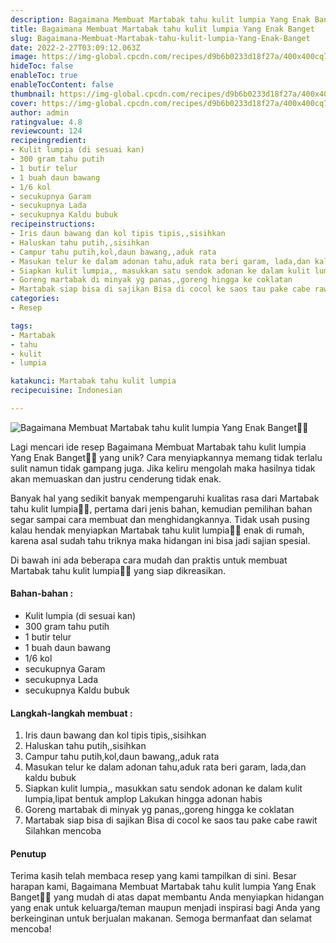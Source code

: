 ```yaml
---
description: Bagaimana Membuat Martabak tahu kulit lumpia Yang Enak Banget"
title: Bagaimana Membuat Martabak tahu kulit lumpia Yang Enak Banget
slug: Bagaimana-Membuat-Martabak-tahu-kulit-lumpia-Yang-Enak-Banget
date: 2022-2-27T03:09:12.063Z
image: https://img-global.cpcdn.com/recipes/d9b6b0233d18f27a/400x400cq70/photo.jpg
hideToc: false
enableToc: true
enableTocContent: false
thumbnail: https://img-global.cpcdn.com/recipes/d9b6b0233d18f27a/400x400cq70/photo.jpg
cover: https://img-global.cpcdn.com/recipes/d9b6b0233d18f27a/400x400cq70/photo.jpg
author: admin
ratingvalue: 4.8
reviewcount: 124
recipeingredient:
- Kulit lumpia (di sesuai kan)
- 300 gram tahu putih
- 1 butir telur
- 1 buah daun bawang
- 1/6 kol
- secukupnya Garam
- secukupnya Lada
- secukupnya Kaldu bubuk
recipeinstructions:
- Iris daun bawang dan kol tipis tipis,,sisihkan
- Haluskan tahu putih,,sisihkan
- Campur tahu putih,kol,daun bawang,,aduk rata
- Masukan telur ke dalam adonan tahu,aduk rata beri garam, lada,dan kaldu bubuk
- Siapkan kulit lumpia,, masukkan satu sendok adonan ke dalam kulit lumpia,lipat bentuk amplop Lakukan hingga adonan habis
- Goreng martabak di minyak yg panas,,goreng hingga ke coklatan
- Martabak siap bisa di sajikan Bisa di cocol ke saos tau pake cabe rawit Silahkan mencoba
categories:
- Resep

tags:
- Martabak
- tahu
- kulit
- lumpia

katakunci: Martabak tahu kulit lumpia
recipecuisine: Indonesian

---
```


![Bagaimana Membuat Martabak tahu kulit lumpia Yang Enak Banget👩‍🍳](https://img-global.cpcdn.com/recipes/d9b6b0233d18f27a/400x400cq70/photo.jpg)

Lagi mencari ide resep Bagaimana Membuat Martabak tahu kulit lumpia Yang Enak Banget👩‍🍳 yang unik? Cara menyiapkannya memang tidak terlalu sulit namun tidak gampang juga. Jika keliru mengolah maka hasilnya tidak akan memuaskan dan justru cenderung tidak enak.

Banyak hal yang sedikit banyak mempengaruhi kualitas rasa dari Martabak tahu kulit lumpia👩‍🍳, pertama dari jenis bahan, kemudian pemilihan bahan segar sampai cara membuat dan menghidangkannya. Tidak usah pusing kalau hendak menyiapkan Martabak tahu kulit lumpia👩‍🍳 enak di rumah, karena asal sudah tahu triknya maka hidangan ini bisa jadi sajian spesial.

Di bawah ini ada beberapa cara mudah dan praktis untuk membuat Martabak tahu kulit lumpia👩‍🍳 yang siap dikreasikan.

<!--inarticleads1-->

#### Bahan-bahan :

- Kulit lumpia (di sesuai kan)
- 300 gram tahu putih
- 1 butir telur
- 1 buah daun bawang
- 1/6 kol
- secukupnya Garam
- secukupnya Lada
- secukupnya Kaldu bubuk

<!--inarticleads2-->

#### Langkah-langkah membuat :

1. Iris daun bawang dan kol tipis tipis,,sisihkan
1. Haluskan tahu putih,,sisihkan
1. Campur tahu putih,kol,daun bawang,,aduk rata
1. Masukan telur ke dalam adonan tahu,aduk rata beri garam, lada,dan kaldu bubuk
1. Siapkan kulit lumpia,, masukkan satu sendok adonan ke dalam kulit lumpia,lipat bentuk amplop Lakukan hingga adonan habis
1. Goreng martabak di minyak yg panas,,goreng hingga ke coklatan
1. Martabak siap bisa di sajikan Bisa di cocol ke saos tau pake cabe rawit Silahkan mencoba

#### Penutup

Terima kasih telah membaca resep yang kami tampilkan di sini. Besar harapan kami, Bagaimana Membuat Martabak tahu kulit lumpia Yang Enak Banget👩‍🍳 yang mudah di atas dapat membantu Anda menyiapkan hidangan yang enak untuk keluarga/teman maupun menjadi inspirasi bagi Anda yang berkeinginan untuk berjualan makanan. Semoga bermanfaat dan selamat mencoba!